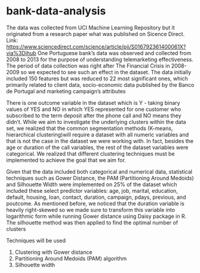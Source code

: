 # bank-data-analysis
The data was collected from UCI Machine Learning Repository but it originated from a research paper what was published on Sicence Direct. Link: https://www.sciencedirect.com/science/article/pii/S016792361400061X?via%3Dihub
One Portuguese bank’s data was observed and collected from 2008 to 2013 for the purpose of understanding telemarketing effectiveness. The period of data collection was right after The Financial Crisis in 2008-2009 so we expected to see such an effect in the dataset. The data initially included 150 features but was reduced to 22 most significant ones, which primarily related to client data, socio-economic data published by the Banco de Portugal and marketing campaign’s attributes

There is one outcome variable in the dataset which is Y - taking binary values of YES and NO in which YES represented for one customer who subscribed to the term deposit after the phone call and NO means they didn’t. While we aim to investigate the underlying clusters within the data set, we realized that the common segmentation methods (K-means, hierarchical clustering)will require a dataset with all numeric variables and that is not the case in the dataset we were working with. In fact, besides the age or duration of the call variables, the rest of the dataset variables were categorical. We realized that different clustering techniques must be implemented to achieve the goal that we aim for.

Given that the data included both categorical and numerical data, statistical techniques such as Gower Distance, the PAM (Partitioning Around Medoids) and Silhouette Width were implemented on 25% of the dataset which included these select predictor variables: age, job, marital, education, default, housing, loan, contact, duration, campaign, pdays, previous, and poutcome. As mentioned before, we noticed that the duration variable is heavily right-skewed so we made sure to transform this variable into logarithmic form while running Gower distance using Daisy package in R. The silhouette method was then applied to find the optimal number of clusters

Techniques will be used
1. Clustering with Gower distance
2. Partitioning Around Medoids (PAM) algorithm
3. Silhouette width


